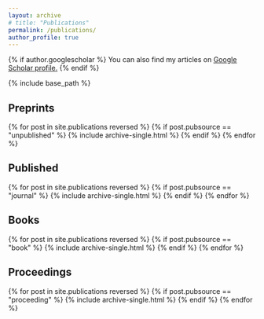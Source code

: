 ```yaml
---
layout: archive
# title: "Publications"
permalink: /publications/
author_profile: true
---
```


{% if author.googlescholar %}
  You can also find my articles on <u><a href="{{author.googlescholar}}">Google Scholar profile</a>.</u>
{% endif %}

{% include base_path %}

## Preprints

{% for post in site.publications reversed %}
  {% if post.pubsource == "unpublished" %}
    {% include archive-single.html %}
  {% endif %}
{% endfor %}

## Published

{% for post in site.publications reversed %}
  {% if post.pubsource == "journal" %}
    {% include archive-single.html %}
  {% endif %}
{% endfor %}

## Books

{% for post in site.publications reversed %}
  {% if post.pubsource == "book" %}
    {% include archive-single.html %}
  {% endif %}
{% endfor %}

## Proceedings

{% for post in site.publications reversed %}
  {% if post.pubsource == "proceeding" %}
    {% include archive-single.html %}
  {% endif %}
{% endfor %}